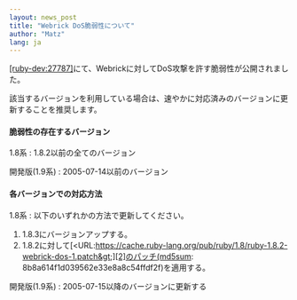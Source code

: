 ```yaml
---
layout: news_post
title: "Webrick DoS脆弱性について"
author: "Matz"
lang: ja
---
```


[\[ruby-dev:27787\]][1]にて、Webrickに対してDoS攻撃を許す脆弱性が公開されました。

該当するバージョンを利用している場合は、速やかに対応済みのバージョンに更新することを推奨します。

#### 脆弱性の存在するバージョン

1.8系
: 1\.8.2以前の全てのバージョン

開発版(1.9系)
: 2005-07-14以前のバージョン

#### 各バージョンでの対応方法

1.8系
: 以下のいずれかの方法で更新してください。
  1.  1\.8.3にバージョンアップする。
  2.  1\.8.2に対して[&lt;URL:https://cache.ruby-lang.org/pub/ruby/1.8/ruby-1.8.2-webrick-dos-1.patch&gt;][2]のパッチ(md5sum:
      8b8a614f1d039562e33e8a8c54ffdf2f)を適用する。

開発版(1.9系)
: 2005-07-15以降のバージョンに更新する



[1]: https://blade.ruby-lang.org/ruby-dev/27787
[2]: https://cache.ruby-lang.org/pub/ruby/1.8/ruby-1.8.2-webrick-dos-1.patch
